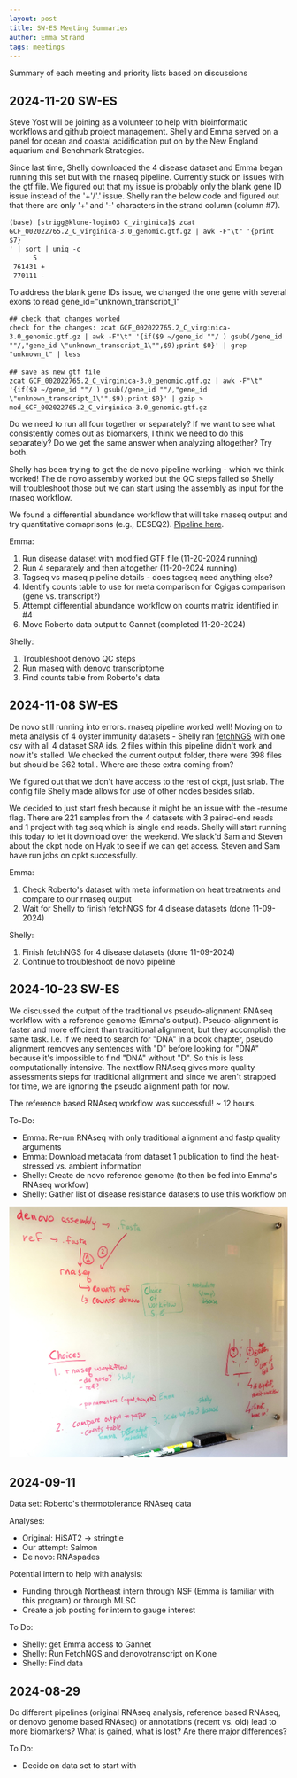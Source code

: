 ```yaml
---
layout: post
title: SW-ES Meeting Summaries
author: Emma Strand
tags: meetings
---
```


Summary of each meeting and priority lists based on discussions

## 2024-11-20 SW-ES 

Steve Yost will be joining as a volunteer to help with bioinformatic workflows and github project management. Shelly and Emma served on a panel for ocean and coastal acidification put on by the New England aquarium and Benchmark Strategies. 

Since last time, Shelly downloaded the 4 disease dataset and Emma began running this set but with the rnaseq pipeline. Currently stuck on issues with the gtf file. We figured out that my issue is probably only the blank gene ID issue instead of the '+'/'.' issue. Shelly ran the below code and figured out that there are only '+' and '-' characters in the strand column (column #7).

```
(base) [strigg@klone-login03 C_virginica]$ zcat GCF_002022765.2_C_virginica-3.0_genomic.gtf.gz | awk -F"\t" '{print  $7}
' | sort | uniq -c
      5
 761431 +
 770111 -
```

To address the blank gene IDs issue, we changed the one gene with several exons to read gene_id="unknown_transcript_1"

```
## check that changes worked 
check for the changes: zcat GCF_002022765.2_C_virginica-3.0_genomic.gtf.gz | awk -F"\t" '{if($9 ~/gene_id ""/ ) gsub(/gene_id ""/,"gene_id \"unknown_transcript_1\"",$9);print $0}' | grep "unknown_t" | less

## save as new gtf file 
zcat GCF_002022765.2_C_virginica-3.0_genomic.gtf.gz | awk -F"\t" '{if($9 ~/gene_id ""/ ) gsub(/gene_id ""/,"gene_id \"unknown_transcript_1\"",$9);print $0}' | gzip > mod_GCF_002022765.2_C_virginica-3.0_genomic.gtf.gz
```

Do we need to run all four together or separately? If we want to see what consistently comes out as biomarkers, I think we need to do this separately? Do we get the same answer when analyzing altogether? Try both. 

Shelly has been trying to get the de novo pipeline working - which we think worked! The de novo assembly worked but the QC steps failed so Shelly will troubleshoot those but we can start using the assembly as input for the rnaseq workflow. 

We found a differential abundance workflow that will take rnaseq output and try quantitative comaprisons (e.g., DESEQ2). [Pipeline here](https://nf-co.re/differentialabundance/1.5.0/). 

Emma:  
1. Run disease dataset with modified GTF file (11-20-2024 running)       
2. Run 4 separately and then altogether (11-20-2024 running)     
3. Tagseq vs rnaseq pipeline details - does tagseq need anything else?   
4. Identify counts table to use for meta comparison for Cgigas comparison (gene vs. transcript?)   
5. Attempt differential abundance workflow on counts matrix identified in #4   
6. Move Roberto data output to Gannet (completed 11-20-2024)  

Shelly:  
1. Troubleshoot denovo QC steps   
2. Run rnaseq with denovo transcriptome   
3. Find counts table from Roberto's data 



## 2024-11-08 SW-ES 

De novo still running into errors. rnaseq pipeline worked well! Moving on to meta analysis of 4 oyster immunity datasets - Shelly ran [fetchNGS](https://resilience-biomarkers-for-aquaculture.github.io/SW-fetchNGS_Cvig_Prkns/) with one csv with all 4 dataset SRA ids. 2 files within this pipeline didn't work and now it's stalled. We checked the current output folder, there were 398 files but should be 362 total.. Where are these extra coming from?

We figured out that we don't have access to the rest of ckpt, just srlab. The config file Shelly made allows for use of other nodes besides srlab. 

We decided to just start fresh because it might be an issue with the -resume flag. There are 221 samples from the 4 datasets with 3 paired-end reads and 1 project with tag seq which is single end reads. Shelly will start running this today to let it download over the weekend. We slack'd Sam and Steven about the ckpt node on Hyak to see if we can get access. Steven and Sam have run jobs on cpkt successfully. 

Emma:  
1. Check Roberto's dataset with meta information on heat treatments and compare to our rnaseq output  
2. Wait for Shelly to finish fetchNGS for 4 disease datasets  (done 11-09-2024)  

Shelly:  
1. Finish fetchNGS for 4 disease datasets   (done 11-09-2024)  
2. Continue to troubleshoot de novo pipeline  


## 2024-10-23 SW-ES

We discussed the output of the traditional vs pseudo-alignment RNAseq workflow with a reference genome (Emma's output). Pseudo-alignment is faster and more efficient than traditional alignment, but they accomplish the same task. I.e. if we need to search for "DNA" in a book chapter, pseudo alignment removes any sentences with "D" before looking for "DNA" because it's impossible to find "DNA" without "D". So this is less computationally intensive. The nextflow RNAseq gives more quality assessments steps for traditional alignment and since we aren't strapped for time, we are ignoring the pseudo alignment path for now.

The reference based RNAseq workflow was successful! ~ 12 hours.

To-Do:  
- Emma: Re-run RNAseq with only traditional alignment and fastp quality arguments     
- Emma: Download metadata from dataset 1 publication to find the heat-stressed vs. ambient information   
- Shelly: Create de novo reference genome (to then be fed into Emma's RNAseq workfow)     
- Shelly: Gather list of disease resistance datasets to use this workflow on  

![](https://github.com/Resilience-Biomarkers-for-Aquaculture/Resilience-Biomarkers-for-Aquaculture.github.io/blob/master/img/IMG_2683.JPG)

## 2024-09-11
Data set: Roberto's thermotolerance RNAseq data

Analyses:
- Original: HiSAT2 -> stringtie
- Our attempt: Salmon
- De novo: RNAspades

Potential intern to help with analysis:
- Funding through Northeast intern through NSF (Emma is familiar with this program) or through MLSC
- Create a job posting for intern to gauge interest

To Do:
- Shelly: get Emma access to Gannet
- Shelly: Run FetchNGS and denovotranscript on Klone
- Shelly: Find data

## 2024-08-29

Do different pipelines (original RNAseq analysis, reference based RNAseq, or denovo genome based RNAseq) or annotations (recent vs. old) lead to more biomarkers? What is gained, what is lost? Are there major differences?

To Do:
- Decide on data set to start with

